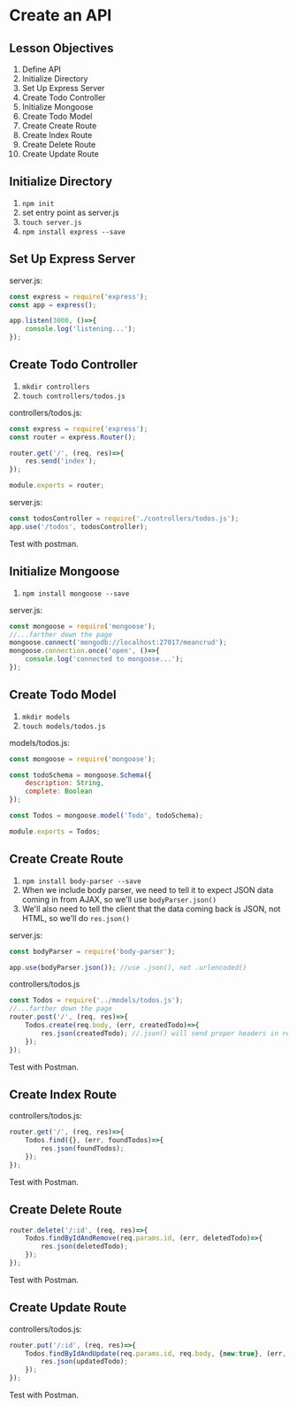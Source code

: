 # Create an API

## Lesson Objectives

1. Define API
1. Initialize Directory
1. Set Up Express Server
1. Create Todo Controller
1. Initialize Mongoose
1. Create Todo Model
1. Create Create Route
1. Create Index Route
1. Create Delete Route
1. Create Update Route

## Initialize Directory

1. `npm init`
1. set entry point as server.js
1. `touch server.js`
1. `npm install express --save`

## Set Up Express Server

server.js:

```javascript
const express = require('express');
const app = express();

app.listen(3000, ()=>{
    console.log('listening...');
});
```

## Create Todo Controller

1. `mkdir controllers`
1. `touch controllers/todos.js`

controllers/todos.js:

```javascript
const express = require('express');
const router = express.Router();

router.get('/', (req, res)=>{
    res.send('index');
});

module.exports = router;
```

server.js:

```javascript
const todosController = require('./controllers/todos.js');
app.use('/todos', todosController);
```

Test with postman.

## Initialize Mongoose

1. `npm install mongoose --save`

server.js:

```javascript
const mongoose = require('mongoose');
//...farther down the page
mongoose.connect('mongodb://localhost:27017/meancrud');
mongoose.connection.once('open', ()=>{
    console.log('connected to mongoose...');
});
```

## Create Todo Model

1. `mkdir models`
1. `touch models/todos.js`

models/todos.js:

```javascript
const mongoose = require('mongoose');

const todoSchema = mongoose.Schema({
    description: String,
    complete: Boolean
});

const Todos = mongoose.model('Todo', todoSchema);

module.exports = Todos;
```

## Create Create Route

1. `npm install body-parser --save`
1. When we include body parser, we need to tell it to expect JSON data coming in from AJAX, so we'll use `bodyParser.json()`
1. We'll also need to tell the client that the data coming back is JSON, not HTML, so we'll do `res.json()`

server.js:

```javascript
const bodyParser = require('body-parser');

app.use(bodyParser.json()); //use .json(), not .urlencoded()
```

controllers/todos.js

```javascript
const Todos = require('../models/todos.js');
//...farther down the page
router.post('/', (req, res)=>{
    Todos.create(req.body, (err, createdTodo)=>{
        res.json(createdTodo); //.json() will send proper headers in response so client knows it's json coming back
    });
});
```

Test with Postman.

## Create Index Route

controllers/todos.js:

```javascript
router.get('/', (req, res)=>{
    Todos.find({}, (err, foundTodos)=>{
        res.json(foundTodos);
    });
});
```

Test with Postman.

## Create Delete Route

```javascript
router.delete('/:id', (req, res)=>{
    Todos.findByIdAndRemove(req.params.id, (err, deletedTodo)=>{
        res.json(deletedTodo);
    });
});
```

Test with Postman.

## Create Update Route

controllers/todos.js:

```javascript
router.put('/:id', (req, res)=>{
    Todos.findByIdAndUpdate(req.params.id, req.body, {new:true}, (err, updatedTodo)=>{
        res.json(updatedTodo);
    });
});
```

Test with Postman.
